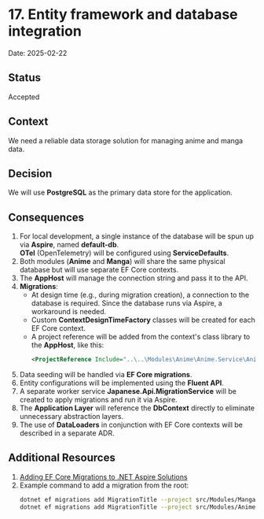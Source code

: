 # 17. Entity framework and database integration

Date: 2025-02-22

## Status

Accepted

## Context

We need a reliable data storage solution for managing anime and manga data. </br>

## Decision

We will use **PostgreSQL** as the primary data store for the application. </br>

## Consequences

1. For local development, a single instance of the database will be spun up via **Aspire**, named **default-db**. </br>
   **OTel** (OpenTelemetry) will be configured using **ServiceDefaults**. </br>
2. Both modules (**Anime** and **Manga**) will share the same physical database but will use separate EF Core contexts. </br>
3. The **AppHost** will manage the connection string and pass it to the API. </br>
4. **Migrations**: </br>
    - At design time (e.g., during migration creation), a connection to the database is required. Since the database runs via Aspire, a workaround is needed. </br>
    - Custom **ContextDesignTimeFactory** classes will be created for each EF Core context. </br>
    - A project reference will be added from the context's class library to the **AppHost**, like this:
      ```xml
      <ProjectReference Include="..\..\Modules\Anime\Anime.Service\Anime.Service.csproj" IsAspireProjectResource="false" />
      ```  
5. Data seeding will be handled via **EF Core migrations**. </br>
6. Entity configurations will be implemented using the **Fluent API**. </br>
7. A separate worker service **Japanese.Api.MigrationService** will be created to apply migrations and run it via Aspire. </br>
8. The **Application Layer** will reference the **DbContext** directly to eliminate unnecessary abstraction layers. </br>
9. The use of **DataLoaders** in conjunction with EF Core contexts will be described in a separate ADR. </br>

## Additional Resources

1. [Adding EF Core Migrations to .NET Aspire Solutions](https://khalidabuhakmeh.com/add-ef-core-migrations-to-dotnet-aspire-solutions) </br>
2. Example command to add a migration from the root:
   ```bash
   dotnet ef migrations add MigrationTitle --project src/Modules/Manga/Manga.Service/Manga.Service.csproj --startup-project src/Host/App.Host/App.Host.csproj --context MangaDbContext
   dotnet ef migrations add MigrationTitle --project src/Modules/Anime/Anime.Service/Anime.Service.csproj --startup-project src/Host/App.Host/App.Host.csproj --context AnimeDbContext
   ```
